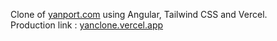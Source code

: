 Clone of <a href="www.yanport.com" target="_blank">yanport.com</a> using Angular, Tailwind CSS and Vercel.
<br/>
Production link : <a href="yanclone.vercel.app" target="_blank">yanclone.vercel.app</a>
